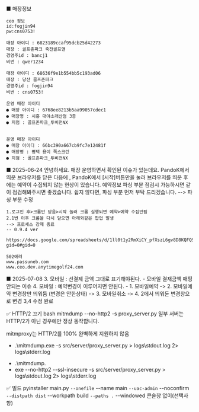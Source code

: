 ■ 매장정보

    ceo 정보
    id:fogjin94
    pw:cns0753!

    매장 아이디 : 6823189ccaf95dcb25d42273
    매장 : 골프존파크 죽전골프앤
    경영주id : bancj1
    비번 : qwer1234

    매장 아이디 : 68636f9e1b554bb5c193ad06
    매장 : 당산 골프존파크
    경영주id : fogjin94
    비번 : cns0753!

    운영 매장 아이디
    ● 매장 아이디 : 6768ee8213b5aa99057cdec1
    ● 매장명 : 시흥 대야소래산점 3층
    ● 지점 : 골프존파크_투비전NX


    운영 매장 아이디
    ● 매장 아이디 : 66bc390a667cb9fc7e12481f
    ● 매장명 : 평택 용이 쪽스크린
    ● 지점 : 골프존파크_투비전NX



■ 2025-06-24
    안녕하세요.
    매장 운영하면서 확인된 이슈가 있는데요.
    PandoK에서 띄운 브라우저를 닫은 다음에 ,
    PandoK에서 [시작]버튼만을 눌러 브라우저를 띄운 후에는 예약이 수집되지 않는 현상이 있습니다.
    예약정보 파싱 부분 점검시 가능하시면 같이 점검해봐주시면 좋겠습니다.
    쉽지 않다면, 파싱 부분 먼저 부탁 드리겠습니다.
    --> 파싱 부분 수정

    1.로그인 후>크롬만 닫음>시작 눌러 크롬 실행되면 예약>예약 수집안됨
    2.1번 이후 크롬을 다시 닫으면 아래와같은 팝업 발생
    --> 프로세스 강제 종료
    -- 0.9.4 ver
    
    https://docs.google.com/spreadsheets/d/1ll0t1y2RmXiCY_pfXszL6gv8D8KQFQSRrcWISwkjB9c/edit?gid=0#gid=0
    
    502에러
    www.passuneb.com
    www.ceo.dev.anytimegolf24.com


■ 2025-07-08
    3. 모바일 : 선결제 금액 그대로 표기해야된다. - 모바일 결재금액 매핑안되는 이슈
    4. 모바일 : 예약변경이 이루어지면 안된다. - 1. 모바일예약 -> 2. 모바일예약 변경창만 띄워둠 (변경은 안한상태) -> 3. 모바일취소 -> 4. 2에서 띄워둔 변경창으로 변경 
    3,4 수정 완료


✅ HTTP/2 끄기
bash
mitmdump --no-http2 -s proxy_server.py
일부 서버는 HTTP/2가 아닌 경우에만 정상 동작합니다.

mitmproxy는 HTTP/2를 100% 완벽하게 지원하지 않음
- .\mitmdump.exe -s src/server/proxy_server.py > logs\stdout.log 2> logs\stderr.log
+ .\mitmdump.
+ exe --no-http2 --ssl-insecure -s src/server/proxy_server.py > logs\stdout.log 2> logs\stderr.log



✅ 빌드
pyinstaller main.py `
  --onefile `
  --name main `
  --uac-admin `
  --noconfirm `
  --distpath dist `
  --workpath build `
  --paths . `
  --windowed 콘솔창 없이(선택사항)

